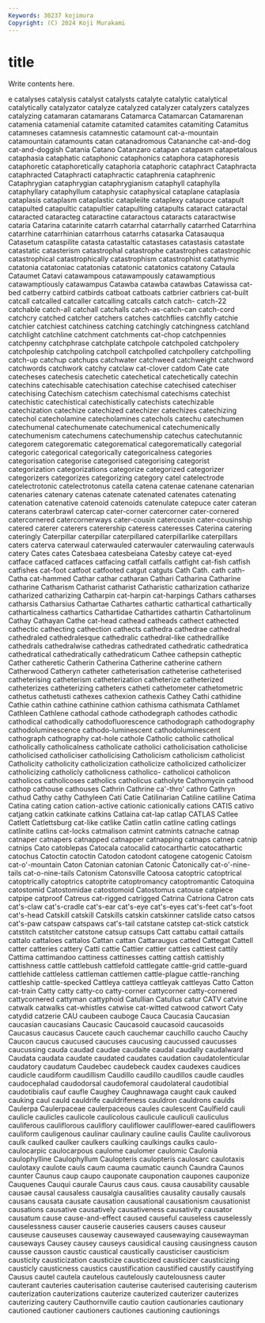 ```yaml
---
Keywords: 30237 kojimura
Copyright: (C) 2024 Koji Murakami
---
```


# title

Write contents here.



e catalyses catalysis catalyst catalysts
catalyte catalytic catalytical catalytically catalyzator catalyze catalyzed catalyzer catalyzers catalyzes
catalyzing catamaran catamarans Catamarca Catamarcan Catamarenan catamenia catamenial catamite catamited
catamites catamiting Catamitus catamneses catamnesis catamnestic catamount cat-a-mountain catamountain catamounts
catan catanadromous Catananche cat-and-dog cat-and-doggish Catania Catano Catanzaro catapan catapasm
catapetalous cataphasia cataphatic cataphonic cataphonics cataphora cataphoresis cataphoretic cataphoretically cataphoria
cataphoric cataphract Cataphracta cataphracted Cataphracti cataphractic cataphrenia cataphrenic Cataphrygian cataphrygian
cataphrygianism cataphyll cataphylla cataphyllary cataphyllum cataphysic cataphysical cataplane cataplasia cataplasis
cataplasm cataplastic catapleiite cataplexy catapuce catapult catapulted catapultic catapultier catapulting
catapults cataract cataractal cataracted cataracteg cataractine cataractous cataracts cataractwise cataria
Catarina catarinite catarrh catarrhal catarrhally catarrhed Catarrhina catarrhine catarrhinian catarrhous
catarrhs catasarka Catasauqua Catasetum cataspilite catasta catastaltic catastases catastasis catastate
catastatic catasterism catastrophal catastrophe catastrophes catastrophic catastrophical catastrophically catastrophism catastrophist
catathymic catatonia catatoniac catatonias catatonic catatonics catatony Cataula Cataumet Catavi
catawampous catawampously catawamptious catawamptiously catawampus Catawba catawba catawbas Catawissa cat-bed
catberry catbird catbirds catboat catboats catbrier catbriers cat-built catcall catcalled
catcaller catcalling catcalls catch catch- catch-22 catchable catch-all catchall catchalls
catch-as-catch-can catch-cord catchcry catched catcher catchers catches catchflies catchfly catchie
catchier catchiest catchiness catching catchingly catchingness catchland catchlight catchline catchment
catchments cat-chop catchpennies catchpenny catchphrase catchplate catchpole catchpoled catchpolery catchpoleship
catchpoling catchpoll catchpolled catchpollery catchpolling catch-up catchup catchups catchwater catchweed
catchweight catchword catchwords catchwork catchy catclaw cat-clover catdom Cate cate
catecheses catechesis catechetic catechetical catechetically catechin catechins catechisable catechisation catechise
catechised catechiser catechising Catechism catechism catechismal catechisms catechist catechistic catechistical
catechistically catechists catechizable catechization catechize catechized catechizer catechizes catechizing catechol
catecholamine catecholamines catechols catechu catechumen catechumenal catechumenate catechumenical catechumenically catechumenism
catechumens catechumenship catechus catechutannic categorem categorematic categorematical categorematically categorial categoric
categorical categorically categoricalness categories categorisation categorise categorised categorising categorist categorization
categorizations categorize categorized categorizer categorizers categorizes categorizing category catel catelectrode
catelectrotonic catelectrotonus catella catena catenae catenane catenarian catenaries catenary catenas
catenate catenated catenates catenating catenation catenative catenoid catenoids catenulate catepuce
cater cateran caterans caterbrawl catercap cater-corner catercorner cater-cornered catercornered catercornerways
cater-cousin catercousin cater-cousinship catered caterer caterers caterership cateress cateresses Caterina
catering cateringly Caterpillar caterpillar caterpillared caterpillarlike caterpillars caters caterva caterwaul
caterwauled caterwauler caterwauling caterwauls catery Cates cates Catesbaea catesbeiana Catesby
cateye cat-eyed catface catfaced catfaces catfacing catfall catfalls catfight cat-fish
catfish catfishes cat-foot catfoot catfooted catgut catguts Cath Cath. cath
cath- Catha cat-hammed Cathar cathar catharan Cathari Catharina Catharine catharine
Catharism Catharist catharist Catharistic catharization catharize catharized catharizing Catharpin cat-harpin
cat-harpings Cathars catharses catharsis Catharsius Cathartae Cathartes cathartic cathartical cathartically
catharticalness cathartics Cathartidae Cathartides cathartin Cathartolinum Cathay Cathayan Cathe cat-head
cathead catheads cathect cathected cathectic cathecting cathection cathects cathedra cathedrae
cathedral cathedraled cathedralesque cathedralic cathedral-like cathedrallike cathedrals cathedralwise cathedras cathedrated
cathedratic cathedratica cathedratical cathedratically cathedraticum Cathee cathepsin catheptic Cather catheretic
Catherin Catherina Catherine catherine cathern Catherwood Catheryn catheter catheterisation catheterise
catheterised catheterising catheterism catheterization catheterize catheterized catheterizes catheterizing catheters catheti
cathetometer cathetometric cathetus cathetusti cathexes cathexion cathexis Cathey Cathi cathidine
Cathie cathin cathine cathinine cathion cathisma cathismata Cathlamet Cathleen Cathlene
cathodal cathode cathodegraph cathodes cathodic cathodical cathodically cathodofluorescence cathodograph cathodography
cathodoluminescence cathodo-luminescent cathodoluminescent cathograph cathography cat-hole cathole Catholic catholic catholical
catholically catholicalness catholicate catholici catholicisation catholicise catholicised catholiciser catholicising Catholicism
catholicism catholicist Catholicity catholicity catholicization catholicize catholicized catholicizer catholicizing catholicly
catholicness catholico- catholicoi catholicon catholicos catholicoses catholics catholicus catholyte Cathomycin
cathood cathop cathouse cathouses Cathrin Cathrine ca'-thro' cathro Cathryn cathud
Cathy cathy Cathyleen Cati Catie Catilinarian Catiline catiline Catima Catina
cating cation cation-active cationic cationically cations CATIS cativo catjang catkin
catkinate catkins Catlaina cat-lap catlap CATLAS Catlee Catlett Catlettsburg cat-like
catlike Catlin catlin catline catling catlings catlinite catlins cat-locks catmalison
catmint catmints catnache catnap catnaper catnapers catnapped catnapper catnapping catnaps
catnep catnip catnips Cato catoblepas Catocala catocalid catocarthartic catocathartic catochus
Catoctin catoctin Catodon catodont catogene catogenic Catoism cat-o'-mountain Caton Catonian
catonian Catonic Catonically cat-o'-nine-tails cat-o-nine-tails Catonism Catonsville Catoosa catoptric catoptrical
catoptrically catoptrics catoptrite catoptromancy catoptromantic Catoquina catostomid Catostomidae catostomoid Catostomus
catouse catpiece catpipe catproof Catreus cat-rigged catrigged Catrina Catriona Catron
cats cat's-claw cat's-cradle cat's-ear cat's-eye cat's-eyes cat's-feet cat's-foot cat's-head Catskill
catskill Catskills catskin catskinner catslide catso catsos cat's-paw catspaw catspaws
cat's-tail catstane catstep cat-stick catstick catstitch catstitcher catstone catsup catsups
Catt cattabu cattail cattails cattalo cattaloes cattalos Cattan cattan Cattaraugus
catted Cattegat Cattell catter catteries cattery Catti cattie Cattier cattier
catties cattiest cattily Cattima cattimandoo cattiness cattinesses catting cattish cattishly
cattishness cattle cattlebush cattlefold cattlegate cattle-grid cattle-guard cattlehide cattleless cattleman
cattlemen cattle-plague cattle-ranching cattleship cattle-specked Cattleya cattleya cattleyak cattleyas Catto
Catton cat-train Catty catty catty-co catty-corner cattycorner catty-cornered cattycornered cattyman
cattyphoid Catullian Catullus catur CATV catvine catwalk catwalks cat-whistles catwise
cat-witted catwood catwort Caty catydid catzerie CAU caubeen cauboge Cauca
Caucasia Caucasian caucasian caucasians Caucasic Caucasoid caucasoid caucasoids Caucasus caucasus
Caucete cauch cauchemar cauchillo caucho Cauchy Caucon caucus caucused caucuses
caucusing caucussed caucusses caucussing cauda caudad caudae caudaite caudal caudally
caudalward Caudata caudata caudate caudated caudates caudation caudatolenticular caudatory caudatum
Caudebec caudebeck caudex caudexes caudices caudicle caudiform caudillism Caudillo caudillo
caudillos caudle caudles caudocephalad caudodorsal caudofemoral caudolateral caudotibial caudotibialis cauf
caufle Caughey Caughnawaga caught cauk cauked cauking caul cauld cauldrife
cauldrifeness cauldron cauldrons caulds Caulerpa Caulerpaceae caulerpaceous caules caulescent Caulfield
cauli caulicle caulicles caulicole caulicolous caulicule cauliculi cauliculus cauliferous cauliflorous
cauliflory cauliflower cauliflower-eared cauliflowers cauliform cauligenous caulinar caulinary cauline caulis
Caulite caulivorous caulk caulked caulker caulkers caulking caulkings caulks caulo-
caulocarpic caulocarpous caulome caulomer caulomic Caulonia caulophylline Caulophyllum Caulopteris caulopteris
caulosarc caulotaxis caulotaxy caulote cauls caum cauma caumatic caunch Caundra
Caunos caunter Caunus caup caupo cauponate cauponation caupones cauponize Cauquenes
Cauqui caurale Caurus caus caus. causa causability causable causae causal
causaless causalgia causalities causality causally causals causans causata causate causation
causational causationism causationist causations causative causatively causativeness causativity causator causatum
cause cause-and-effect caused causeful causeless causelessly causelessness causer causerie causeries
causers causes causeur causeuse causeuses causeway causewayed causewaying causewayman causeways
Causey causey causeys causidical causing causingness causon causse causson caustic
caustical caustically causticiser causticism causticity causticization causticize causticized causticizer causticizing
causticly causticness caustics caustification caustified caustify caustifying Causus cautel cautela
cautelous cautelously cautelousness cauter cauterant cauteries cauterisation cauterise cauterised cauterising
cauterism cauterization cauterizations cauterize cauterized cauterizer cauterizes cauterizing cautery Cauthornville
cautio caution cautionaries cautionary cautioned cautioner cautioners cautiones cautioning cautionings
